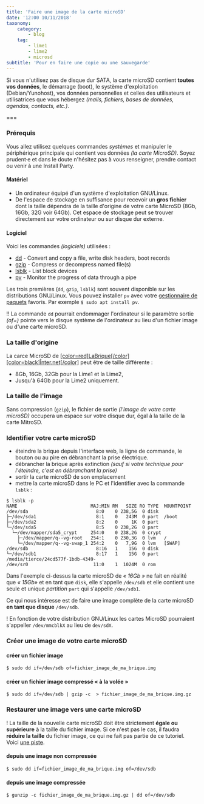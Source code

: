 ```yaml
---
title: 'Faire une image de la carte microSD'
date: '12:00 10/11/2018'
taxonomy:
    category:
        - blog
    tag:
        - lime1
        - lime2
        - microsd
subtitle: 'Pour en faire une copie ou une sauvegarde'
---
```


Si vous n'utilisez pas de disque dur SATA, la carte microSD contient **toutes vos données**, le démarrage (boot), le système d'exploitation (Debian/Yunohost), vos données personnelles et celles des utilisateurs et utilisatrices que vous hébergez _(mails, fichiers, bases de données, agendas, contacts, etc.)_.

===
### Prérequis

Vous allez utilisez quelques commandes _systèmes_ et manipuler le périphérique principale qui contient vos données _(la carte MicroSD)_. Soyez prudent·e et dans le doute n'hésitez pas à vous renseigner, prendre contact ou venir à une Install Party.

#### Matériel

* Un ordinateur équipé d'un système d'exploitation GNU/Linux.
* De l'espace de stockage en suffisance pour recevoir un **gros fichier** dont la taille dépendra de la taille d'origine de votre carte MicroSD (8Gb, 16Gb, 32G voir 64Gb).  Cet espace de stockage peut se trouver directement sur votre ordinateur ou sur disque dur externe.

#### Logiciel

Voici les commandes _(logiciels)_ utilisées :

* [dd](https://ss64.com/bash/dd.html) - Convert and copy a file, write disk headers, boot records
* [gzip](https://ss64.com/bash/gzip.html) - Compress or decompress named file(s)
* [lsblk](https://ss64.com/bash/lsblk.html) - List block devices
* [pv](https://ss64.com/bash/pv.html) - Monitor the progress of data through a pipe

Les trois premières (`dd`, `gzip`, `lsblk`) sont souvent disponible sur les distributions GNU/Linux. Vous pouvez installer `pv` avec votre [gestionnaire de paquets](https://fr.wikipedia.org/wiki/Gestionnaire_de_paquets) favoris. Par exemple `$ sudo apt install pv`.

!! La commande `dd` pourrait endommager l'ordinateur si le paramètre sortie _(of=)_ pointe vers le disque système de l'ordinateur au lieu d'un fichier image ou d'une carte microSD.

### La taille d'origine

La carce MicroSD de [[color=red]LaBrique[/color][color=black]Înter.net[/color]](https://labriqueinter.net) peut être de taille différente :

* 8Gb, 16Gb, 32Gb pour la Lime1 et la Lime2,
* Jusqu'à 64Gb pour la Lime2 uniquement.

### La taille de l'image

Sans compression (`gzip`), le fichier de sortie _(l'image de votre carte microSD)_ occupera un espace sur votre disque dur, égal à la taille de la carte MitroSD.

### Identifier votre carte microSD

* éteindre la brique depuis l'interface web, la ligne de commande, le bouton ou au pire en débranchant la prise électrique.
* débrancher la brique après extinction _(sauf si votre technique pour l'éteindre, c'est en débranchant la prise)_
* sortir la carte microSD de son emplacement
* mettre la carte microSD dans le PC et l'identifier avec la commande `lsblk` :

```
$ lsblk -p
NAME                           MAJ:MIN RM   SIZE RO TYPE  MOUNTPOINT
/dev/sda                         8:0    0 238,5G  0 disk  
├─/dev/sda1                      8:1    0   243M  0 part  /boot
├─/dev/sda2                      8:2    0     1K  0 part  
└─/dev/sda5                      8:5    0 238,2G  0 part  
  └─/dev/mapper/sda5_crypt     254:0    0 238,2G  0 crypt
    ├─/dev/mapper/q--vg-root   254:1    0 230,3G  0 lvm   /
    └─/dev/mapper/q--vg-swap_1 254:2    0   7,9G  0 lvm   [SWAP]
/dev/sdb                         8:16   1    15G  0 disk  
└─/dev/sdb1                      8:17   1    15G  0 part  /media/tierce/24cd577f-1bdb-4349-
/dev/sr0                        11:0    1  1024M  0 rom  
```

Dans l'exemple ci-dessus la carte microSD de _« 16Gb »_ ne fait en réalité que _« 15Gb»_ et en tant que `disk`, elle s'appelle `/dev/sdb` et elle contient une seule et unique _partition_ `part` qui s'appelle `/dev/sdb1`.

Ce qui nous intéresse est de faire une image complète de la carte microSD **en tant que disque** `/dev/sdb`.

! En fonction de votre distribution GNU/Linux les cartes MicroSD pourraient s'appeller `/dev/mmcblkX` au lieu de `dev/sdX`.


### Créer une image de votre carte microSD


#### créer un fichier image

```
$ sudo dd if=/dev/sdb of=fichier_image_de_ma_brique.img
```

#### créer un fichier image compressé « à la volée »

```
$ sudo dd if=/dev/sdb | gzip -c  > fichier_image_de_ma_brique.img.gz
```

### Restaurer une image vers une carte microSD

! La taille de la nouvelle carte microSD doit être strictement **égale ou supérieure** à la taille du fichier image. Si ce n'est pas le cas, il faudra **réduire la taille** du fichier image, ce qui ne fait pas partie de ce tutoriel. Voici [une piste](http://www.aoakley.com/articles/2015-10-09-resizing-sd-images.php).

#### depuis une image non compressée

```
$ sudo dd if=fichier_image_de_ma_brique.img of=/dev/sdb
```

#### depuis une image compressée

```
$ gunzip -c fichier_image_de_ma_brique.img.gz | dd of=/dev/sdb
```

